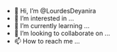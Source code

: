 - 👋 Hi, I’m @LourdesDeyanira
- 👀 I’m interested in ...
- 🌱 I’m currently learning ...
- 💞️ I’m looking to collaborate on ...
- 📫 How to reach me ...

<!---
LourdesDeyanira/LourdesDeyanira is a ✨ special ✨ repository because its `README.md` (this file) appears on your GitHub profile.
You can click the Preview link to take a look at your changes.
--->
